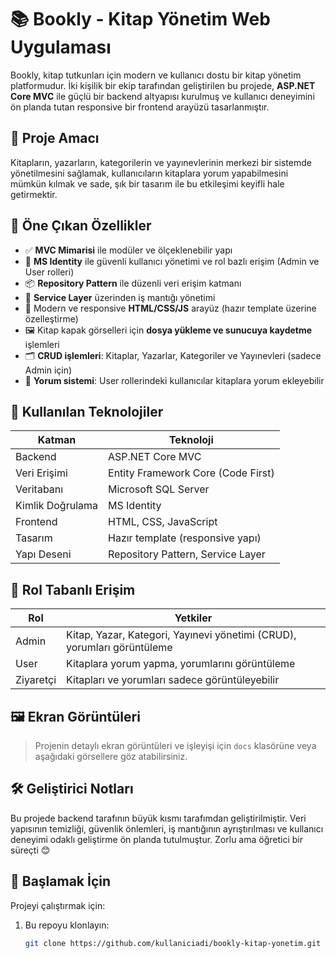 # 📚 Bookly - Kitap Yönetim Web Uygulaması

Bookly, kitap tutkunları için modern ve kullanıcı dostu bir kitap yönetim platformudur. İki kişilik bir ekip tarafından geliştirilen bu projede, **ASP.NET Core MVC** ile güçlü bir backend altyapısı kurulmuş ve kullanıcı deneyimini ön planda tutan responsive bir frontend arayüzü tasarlanmıştır.

## 🎯 Proje Amacı

Kitapların, yazarların, kategorilerin ve yayınevlerinin merkezi bir sistemde yönetilmesini sağlamak, kullanıcıların kitaplara yorum yapabilmesini mümkün kılmak ve sade, şık bir tasarım ile bu etkileşimi keyifli hale getirmektir.

## 🔑 Öne Çıkan Özellikler

- ✅ **MVC Mimarisi** ile modüler ve ölçeklenebilir yapı
- 🔐 **MS Identity** ile güvenli kullanıcı yönetimi ve rol bazlı erişim (Admin ve User rolleri)
- 📦 **Repository Pattern** ile düzenli veri erişim katmanı
- 🧠 **Service Layer** üzerinden iş mantığı yönetimi
- 🎨 Modern ve responsive **HTML/CSS/JS** arayüz (hazır template üzerine özelleştirme)
- 🖼️ Kitap kapak görselleri için **dosya yükleme ve sunucuya kaydetme** işlemleri
- 🗂️ **CRUD işlemleri**: Kitaplar, Yazarlar, Kategoriler ve Yayınevleri (sadece Admin için)
- 📝 **Yorum sistemi**: User rollerindeki kullanıcılar kitaplara yorum ekleyebilir

## 🧩 Kullanılan Teknolojiler

| Katman | Teknoloji |
|-------|-----------|
| Backend | ASP.NET Core MVC |
| Veri Erişimi | Entity Framework Core (Code First) |
| Veritabanı | Microsoft SQL Server |
| Kimlik Doğrulama | MS Identity |
| Frontend | HTML, CSS, JavaScript |
| Tasarım | Hazır template (responsive yapı) |
| Yapı Deseni | Repository Pattern, Service Layer |

## 👤 Rol Tabanlı Erişim

| Rol | Yetkiler |
|-----|----------|
| Admin | Kitap, Yazar, Kategori, Yayınevi yönetimi (CRUD), yorumları görüntüleme |
| User | Kitaplara yorum yapma, yorumlarını görüntüleme |
| Ziyaretçi | Kitapları ve yorumları sadece görüntüleyebilir |

## 🖼️ Ekran Görüntüleri

> Projenin detaylı ekran görüntüleri ve işleyişi için `docs` klasörüne veya aşağıdaki görsellere göz atabilirsiniz.

## 🛠️ Geliştirici Notları

Bu projede backend tarafının büyük kısmı tarafımdan geliştirilmiştir. Veri yapısının temizliği, güvenlik önlemleri, iş mantığının ayrıştırılması ve kullanıcı deneyimi odaklı geliştirme ön planda tutulmuştur. Zorlu ama öğretici bir süreçti 😊

## 🚀 Başlamak İçin

Projeyi çalıştırmak için:

1. Bu repoyu klonlayın:
   ```bash
   git clone https://github.com/kullaniciadi/bookly-kitap-yonetim.git
